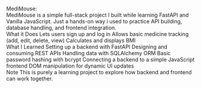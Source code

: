 MediMouse:<br>
MediMouse is a simple full-stack project I built while learning FastAPI and Vanilla JavaScript.
Just a hands-on way i used to practice API building, database handling, and frontend integration.<br>
What it Does
Lets users sign up and log in
Allows basic medicine tracking (add, edit, delete, view)
Calculates and displays BMI<br>
What I Learned
Setting up a backend with FastAPI
Designing and consuming REST APIs
Handling data with SQLAlchemy ORM
Basic password hashing with bcrypt
Connecting a backend to a simple JavaScript frontend
DOM manipulation for dynamic UI updates<br>
Note
This is purely a learning project to explore how backend and frontend can work together.
